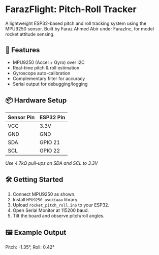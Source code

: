 # FarazFlight: Pitch-Roll Tracker

A lightweight ESP32-based pitch and roll tracking system using the MPU9250 sensor. Built by Faraz Ahmed Abir under FarazInc, for model rocket attitude sensing.

## 🔧 Features
- MPU9250 (Accel + Gyro) over I2C
- Real-time pitch & roll estimation
- Gyroscope auto-calibration
- Complementary filter for accuracy
- Serial output for debugging/logging

## 📦 Hardware Setup

| Sensor Pin | ESP32 Pin |
|------------|-----------|
| VCC        | 3.3V      |
| GND        | GND       |
| SDA        | GPIO 21   |
| SCL        | GPIO 22   |

*Use 4.7kΩ pull-ups on SDA and SCL to 3.3V*

## 🛠️ Getting Started
1. Connect MPU9250 as shown.
2. Install `MPU9250_asukiaaa` library.
3. Upload `rocket_pitch_roll.ino` to your ESP32.
4. Open Serial Monitor at 115200 baud.
5. Tilt the board and observe pitch/roll angles.

## 🖼️ Example Output

Pitch: -1.35°, Roll: 0.42°
